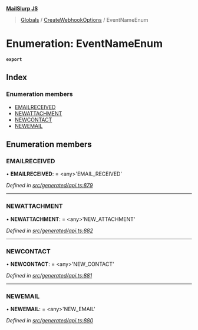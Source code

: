 **[MailSlurp JS](../README.md)**

> [Globals](../README.md) / [CreateWebhookOptions](../modules/createwebhookoptions.md) / EventNameEnum

# Enumeration: EventNameEnum

**`export`** 

## Index

### Enumeration members

* [EMAILRECEIVED](createwebhookoptions.eventnameenum.md#emailreceived)
* [NEWATTACHMENT](createwebhookoptions.eventnameenum.md#newattachment)
* [NEWCONTACT](createwebhookoptions.eventnameenum.md#newcontact)
* [NEWEMAIL](createwebhookoptions.eventnameenum.md#newemail)

## Enumeration members

### EMAILRECEIVED

•  **EMAILRECEIVED**:  = \<any>'EMAIL\_RECEIVED'

*Defined in [src/generated/api.ts:879](https://github.com/mailslurp/mailslurp-client/blob/a36d929/src/generated/api.ts#L879)*

___

### NEWATTACHMENT

•  **NEWATTACHMENT**:  = \<any>'NEW\_ATTACHMENT'

*Defined in [src/generated/api.ts:882](https://github.com/mailslurp/mailslurp-client/blob/a36d929/src/generated/api.ts#L882)*

___

### NEWCONTACT

•  **NEWCONTACT**:  = \<any>'NEW\_CONTACT'

*Defined in [src/generated/api.ts:881](https://github.com/mailslurp/mailslurp-client/blob/a36d929/src/generated/api.ts#L881)*

___

### NEWEMAIL

•  **NEWEMAIL**:  = \<any>'NEW\_EMAIL'

*Defined in [src/generated/api.ts:880](https://github.com/mailslurp/mailslurp-client/blob/a36d929/src/generated/api.ts#L880)*
